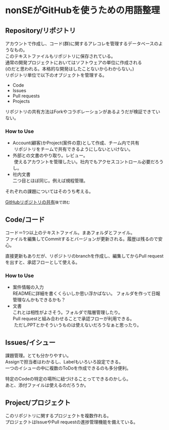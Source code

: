 # nonSEがGitHubを使うための用語整理

## Repository/リポジトリ
アカウントで作成し、コード(群)に関するアレコレを管理するデータベースのようなもの。<br>
このテキストファイルもリポジトリに保存されている。<br>
通常の開発プロジェクトにおいてはソフトウェアの単位に作成される<br>
(のだと思われる。本格的な開発はしたことないからわからない。) <br>
リポジトリ単位で以下のオブジェクトを管理する。<br>

* Code
* Issues
* Pull requests
* Projects<br>

リポジトリの共有方法はForkやコラボレーションがあるようだが検証できていない。


### How to Use
* Account(顧客)かProject(案件の意)として作成、チーム内で共有<br>
  リポジトリをチームで共有できるようにしないといけない。
* 外部との文書のやり取り。レビュー。<br>
  使えるアカウントを管理したい。社内でもアクセスコントロール必要だろうし。    
* 社内文書<br>
  二つ目とほぼ同じ。例えば規程管理。  

それぞれの課題についてはそのうち考える。<br>

[GitHubリポジトリの共有](https://qiita.com/suhirotaka/items/88ac476e3d2c3f225b08)`後で読む`

## Code/コード
コード＝1つ以上のテキストファイル。まあフォルダとファイル。<br>
ファイルを編集してCommitするとバージョンが更新される。履歴は残るので安心。<br>

直接更新もありだが、リポジトリのbranchを作成し、編集してからPull requestを出すと、承認フローとして使える。<br>

### How to Use
* 案件情報の入力<br>
  READMEに詳細を書くくらいしか思い浮かばない。
  フォルダを作って日報管理なんかもできるかも？
* 文書<br>
  これとは相性がよさそう。フォルダで階層管理したり。<br>
  Pull requestと組み合わせることで承認フローが利用できる。<br>
  ただしPPTとかそういうものは使えないだろうなぁと思ったり。<br>

## Issues/イシュー
課題管理。とても分かりやすい。<br>
Assignで担当者はわかるし、Labelもいろいろ設定できる。<br>
一つのイシューの中に複数のToDoを作成できるのも多分便利。<br>

特定のCodeの特定の場所に紐づけることってできるのかしら。<br>
あと、添付ファイルは使えるのだろうか。

## Project/プロジェクト
このリポジトリに関するプロジェクトを複数作れる。<br>
プロジェクトはIssueやPull requestの進捗管理機能を備えている。
